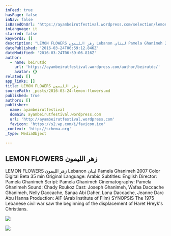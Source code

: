 ```yaml
---
inFeed: true
hasPage: false
inNav: false
isBasedOnUrl: 'https://ayambeirutfestival.wordpress.com/selection/lemon-flowers-%D8%B2%D9%87%D8%B1-%D8%A7%D9%84%D9%84%D9%8A%D9%85%D9%88%D9%86/'
inLanguage: it
starred: false
keywords: []
description: "LEMON FLOWERS زهر الليمون Lebanon لبنان Pamela Ghanimeh 2007 Color Digital Beta 35 min Original Language: Arabic Subtitles: English Director: Pamela Ghanimeh Script: Pamela Ghanimeh Cinematography: Pamela Ghanimeh Sound: Chady Roukoz Cast: Joseph Ghanimeh, Wafaa Daccache Ghanimeh, Nelly Daccache, Sanaa Abi Daher, Lona Daccache, Jeanne Darc Abu Hanna Production: AIF (Arab Institute of Film) SYNOPSIS The 1975 Lebanese civil war saw the beginning of the displacement of Haret Hreyk's Christians."
datePublished: '2016-03-24T06:59:12.846Z'
dateModified: '2016-03-24T06:59:06.816Z'
author:
  - name: beirutdc
    url: 'https://ayambeirutfestival.wordpress.com/author/beirutdc/'
    avatar: {}
related: []
app_links: []
title: LEMON FLOWERS زهر الليمون
sourcePath: _posts/2016-03-24-lemon-flowers.md
published: true
authors: []
publisher:
  name: ayambeirutfestival
  domain: ayambeirutfestival.wordpress.com
  url: 'http://ayambeirutfestival.wordpress.com'
  favicon: 'https://s2.wp.com/i/favicon.ico'
_context: 'http://schema.org'
_type: MediaObject

---
```

<article style=""><h1>LEMON FLOWERS زهر الليمون</h1><p>LEMON FLOWERS زهر الليمون Lebanon لبنان Pamela Ghanimeh 2007 Color Digital Beta 35 min Original Language: Arabic Subtitles: English Director: Pamela Ghanimeh Script: Pamela Ghanimeh Cinematography: Pamela Ghanimeh Sound: Chady Roukoz Cast: Joseph Ghanimeh, Wafaa Daccache Ghanimeh, Nelly Daccache, Sanaa Abi Daher, Lona Daccache, Jeanne Darc Abu Hanna Production: AIF (Arab Institute of Film) SYNOPSIS The 1975 Lebanese civil war saw the beginning of the displacement of Haret Hreyk's Christians.</p><img src="https://ayambeirutfestival.files.wordpress.com/2008/10/zahr-el-laymoun-2.jpg?w=500" /></article>

![](https://the-grid-user-content.s3-us-west-2.amazonaws.com/9d9848b0-12b6-4132-b2ce-c6d1c04c073a.jpg)